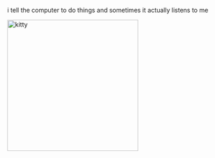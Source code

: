 i tell the computer to do things and sometimes it actually listens to me
<!--START_SECTION:update_image-->
<img src=https://raw.githubusercontent.com/sneakykestrel/sneakykestrel/main/.github/images/eepy-chain.gif height="" width="300" align=left alt=kitty />
<!--END_SECTION:update_image-->

